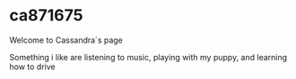# ca871675

Welcome to Cassandra´s page 


Something i like are  listening to music, playing with my puppy, and learning how to drive
